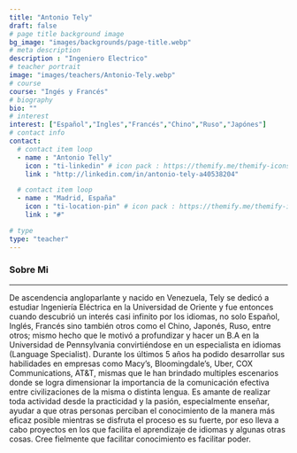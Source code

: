 ```yaml
---
title: "Antonio Tely"
draft: false
# page title background image
bg_image: "images/backgrounds/page-title.webp"
# meta description
description : "Ingeniero Electrico"
# teacher portrait
image: "images/teachers/Antonio-Tely.webp"
# course
course: "Ingés y Francés"
# biography
bio: ""
# interest
interest: ["Español","Ingles","Francés","Chino","Ruso","Japónes"]
# contact info
contact:
  # contact item loop
  - name : "Antonio Telly"
    icon : "ti-linkedin" # icon pack : https://themify.me/themify-icons
    link : "http://linkedin.com/in/antonio-tely-a40538204"

  # contact item loop
  - name : "Madrid, España"
    icon : "ti-location-pin" # icon pack : https://themify.me/themify-icons
    link : "#"

# type
type: "teacher"
---
```


### Sobre Mi
------------

De ascendencia angloparlante y nacido en Venezuela, Tely se dedicó a estudiar Ingeniería Eléctrica en la Universidad de Oriente y fue entonces cuando descubrió un interés casi infinito por los idiomas, no solo Español, Inglés, Francés sino también otros como el Chino, Japonés, Ruso, entre otros; mismo hecho que le motivó a profundizar y hacer un B.A en la Universidad de Pennsylvania convirtiéndose en un especialista en idiomas (Language Specialist).
Durante los últimos 5 años ha podido desarrollar sus habilidades en empresas como Macy’s, Bloomingdale’s, Uber, COX Communications, AT&T, mismas que le han brindado multiples escenarios donde se logra dimensionar la importancia de la comunicación efectiva entre civilizaciones de la misma o distinta lengua.
Es amante de realizar toda actividad desde la practicidad y la pasión, especialmente enseñar, ayudar a que otras personas perciban el conocimiento de la manera más eficaz posible mientras se disfruta el proceso es su fuerte, por eso lleva a cabo proyectos en los que facilita el aprendizaje de idiomas y algunas otras cosas. Cree fielmente que facilitar conocimiento es facilitar poder.
